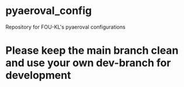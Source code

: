 # pyaeroval_config
Repository for FOU-KL's pyaeroval configurations

# Please keep the main branch clean and use your own dev-branch for development
